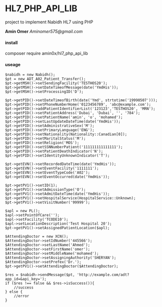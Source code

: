 # HL7_PHP_API_LIB

project to implement Nabidh HL7 using PHP

**Amin Omer** _Aminomer575@gmail.com_

#### install

composer require amin0x/hl7_php_api_lib

#### useage

    $nabidh = new Nabidh();
    $pt = new ADT_A02_Patient_Transfer();
    $pt->getMSH()->setSendingFacility('TESTHOS20');
    $pt->getMSH()->setDateTimeofMessage(date('YmdHis'));
    $pt->getMSH()->setProcessingID('D');

    $pt->getPID()->setDateTimeofBirth(date('Ymd', strtotime('19990507')));
    $pt->getPID()->setPhoneNumberHome('0123456789', 'abc@example.com');
    $pt->getPID()->addPatientIdentifierList('123123','TESTHOS20', 'MRN');
    $pt->getPID()->setPatientAddress('Dubai', 'Dubai', '', '784');
    $pt->getPID()->setPatientName('amin', 'o', 'mohamed');
    $pt->getPID()->setLastUpdateDateTime(date('YmdHis'));
    $pt->getPID()->setAdministrativeSex('M');
    $pt->getPID()->setPrimaryLanguage('ENG');
    $pt->getPID()->setNationality(Nationality::Canadian[0]);
    $pt->getPID()->setMaritalStatus('M');
    $pt->getPID()->setReligion('MOS');
    $pt->getPID()->setSSNNumberPatient('111111111111111');
    $pt->getPID()->setPatientDeathIndicator('N');
    $pt->getPID()->setIdentityUnknownIndicator('T');

    $pt->getEVN()->setRecordedDateTime(date('YmdHis'));
    $pt->getEVN()->setEventFacility('1111111');
    $pt->getEVN()->setEventTypeCode('A02');
    $pt->getEVN()->setEventOccurred(date('YmdHis'));

    $pt->getPV1()->setID(1);
    $pt->getPV1()->setAdmissionType('O');
    $pt->getPV1()->setAdmitDateTime(date('YmdHis'));
    $pt->getPV1()->setHospitalService(HospitalService::Unknown);
    $pt->getPV1()->setVisitNumber('99999');

    $apl = new PL();
    $apl->setPointOfCare('');
    $apl->setFacility('TCODE10');
    $apl->setLocationDescription('Test Hospital 20');
    $pt->getPV1()->setAssignedPatientLocation($apl);

    $AttendingDoctor = new XCN();
    $AttendingDoctor->setIdNumber('445566');
    $AttendingDoctor->setLastName('Ahmed');
    $AttendingDoctor->setFirstName('omer');
    $AttendingDoctor->setMiddleName('mohamed');
    $AttendingDoctor->setAssigningAuthority('SHERYAN');
    $AttendingDoctor->setPrefex('Dr.');
    $pt->getPV1()->setAttendingDoctor($AttendingDoctor);

    $res = $nabidh->sendMessage($pt, 'http://example.com/adt?app_id=&api_key=');
    if ($res !== false && $res->isSuccess()){
        //success
    } else {
        //error
    }

